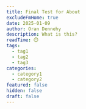 ```yaml
---
title: Final Test for About
excludeFmHome: true
date: 2025-01-09
author: Oran Dennehy
description: What is this?
readTime: ⏱️
tags:
  - tag1
  - tag2
  - tag3
categories:
  - category1
  - category2
featured: false
hidden: false
draft: false
---
```



